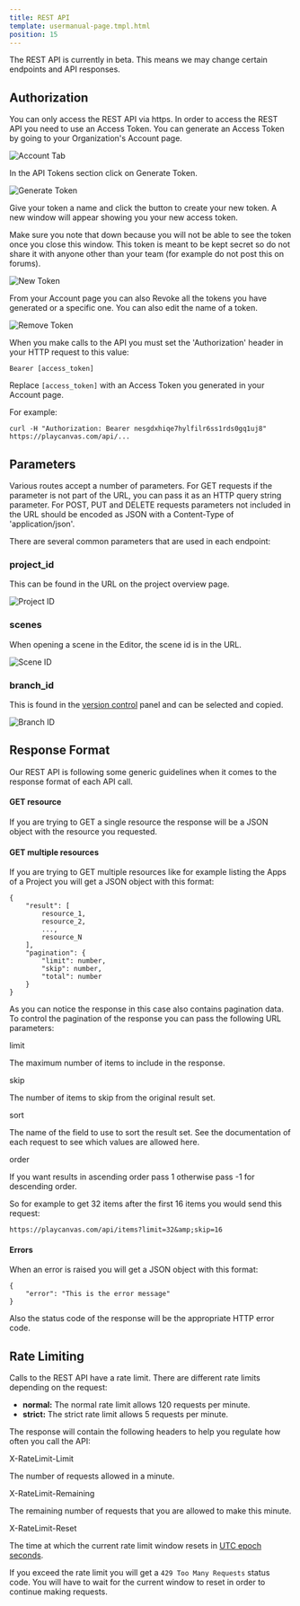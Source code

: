 ```yaml
---
title: REST API
template: usermanual-page.tmpl.html
position: 15
---
```


<div class="alert alert-info">
    The REST API is currently in beta. This means we may change certain endpoints and API responses.
</div>

## Authorization

You can only access the REST API via https. In order to access the REST API you need to use an Access Token. You can generate an Access Token by going to your Organization's Account page.

![Account Tab][4]

In the API Tokens section click on Generate Token.

![Generate Token][1]

Give your token a name and click the button to create your new token. A new window will appear showing you your new access token.

Make sure you note that down because you will not be able to see the token once you close this window. This token is meant to be kept secret so do not share it with anyone other than your team (for example do not post this on forums).

![New Token][2]

From your Account page you can also Revoke all the tokens you have generated or a specific one. You can also edit the name of a token.

![Remove Token][3]

When you make calls to the API you must set the 'Authorization' header in your HTTP request to this value:

```none
Bearer [access_token]
```

Replace `[access_token]` with an Access Token you generated in your Account page.

For example:

```none
curl -H "Authorization: Bearer nesgdxhiqe7hylfilr6ss1rds0gq1uj8" https://playcanvas.com/api/...
```

## Parameters

Various routes accept a number of parameters. For GET requests if the parameter is not part of the URL, you can pass it as an HTTP query string parameter. For POST, PUT and DELETE requests parameters not included in the URL should be encoded as JSON with a Content-Type of 'application/json'.

There are several common parameters that are used in each endpoint:

### project_id

This can be found in the URL on the project overview page.

![Project ID][6]

### scenes

When opening a scene in the Editor, the scene id is in the URL.

![Scene ID][7]

### branch_id

This is found in the [version control][5] panel and can be selected and copied.

![Branch ID][8]

## Response Format

Our REST API is following some generic guidelines when it comes to the response format of each API call.

#### GET resource

If you are trying to GET a single resource the response will be a JSON object with the resource you requested.

#### GET multiple resources

If you are trying to GET multiple resources like for example listing the Apps of a Project you will get a JSON object with this format:

```none
{
    "result": [
        resource_1,
        resource_2,
        ...,
        resource_N
    ],
    "pagination": {
        "limit": number,
        "skip": number,
        "total": number
    }
}
```

As you can notice the response in this case also contains pagination data. To control the pagination of the response you can pass the following URL parameters:

<div class="params">
<div class="parameter"><span class="param">limit</span><p>The maximum number of items to include in the response.</p></div>
<div class="parameter"><span class="param">skip</span><p>The number of items to skip from the original result set.</p></div>
<div class="parameter"><span class="param">sort</span><p>The name of the field to use to sort the result set. See the documentation of each request to see which values are allowed here.</p></div>
<div class="parameter"><span class="param">order</span><p>If you want results in ascending order pass 1 otherwise pass -1 for descending order.</p></div>
</div>

So for example to get 32 items after the first 16 items you would send this request:

```none
https://playcanvas.com/api/items?limit=32&amp;skip=16
```

#### Errors

When an error is raised you will get a JSON object with this format:

```none
{
    "error": "This is the error message"
}
```

Also the status code of the response will be the appropriate HTTP error code.

## Rate Limiting

Calls to the REST API have a rate limit. There are different rate limits depending on the request:

* **normal:** The normal rate limit allows 120 requests per minute.
* **strict:** The strict rate limit allows 5 requests per minute.

The response will contain the following headers to help you regulate how often you call the API:

<div class="params">
<div class="parameter"><span class="param">X-RateLimit-Limit</span><p>The number of requests allowed in a minute.</p></div>
<div class="parameter"><span class="param">X-RateLimit-Remaining</span><p>The remaining number of requests that you are allowed to make this minute.</p></div>
<div class="parameter"><span class="param">X-RateLimit-Reset</span><p>The time at which the current rate limit window resets in <a href="https://en.wikipedia.org/wiki/Unix_time" target="_blank">UTC epoch seconds</a>.</p></div>
</div>

If you exceed the rate limit you will get a `429 Too Many Requests` status code. You will have to wait for the current window to reset in order to continue making requests.

[1]: /images/user-manual/api/generate-token.png
[2]: /images/user-manual/api/new-token.png
[3]: /images/user-manual/api/remove-token.png
[4]: /images/user-manual/api/account-tab.png
[5]: user-manual/version-control/
[6]: /images/user-manual/api/project-id.png
[7]: /images/user-manual/api/scene-id.png
[8]: /images/user-manual/api/branch-id.png
